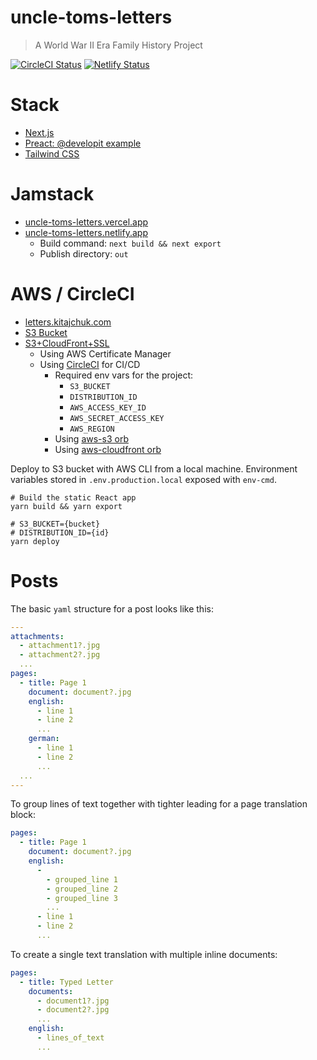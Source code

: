 uncle-toms-letters
==================

> A World War II Era Family History Project

[![CircleCI Status](https://circleci.com/gh/kitajchuk/uncle-toms-letters.svg?style=shield&circle-token=e43bc41f26cb7d5ff448b2b82a61e7b12d1c3b1d)](https://app.circleci.com/pipelines/github/kitajchuk/uncle-toms-letters) [![Netlify Status](https://api.netlify.com/api/v1/badges/2186c3c6-d0ec-4537-ab4d-c1c5b6e571b1/deploy-status)](https://app.netlify.com/sites/uncle-toms-letters/deploys)

# Stack

- [Next.js](https://nextjs.org)
- [Preact: @developit example](https://github.com/developit/nextjs-preact-demo)
- [Tailwind CSS](https://tailwindcss.com)


# Jamstack

- [uncle-toms-letters.vercel.app](https://uncle-toms-letters.vercel.app/)
- [uncle-toms-letters.netlify.app](https://uncle-toms-letters.netlify.app/)
  - Build command: `next build && next export`
  - Publish directory: `out`

# AWS / CircleCI

- [letters.kitajchuk.com](https://letters.kitajchuk.com)
- [S3 Bucket](http://letters.kitajchuk.com.s3-website-us-west-2.amazonaws.com)
- [S3+CloudFront+SSL](https://letters.kitajchuk.com)
  - Using AWS Certificate Manager
  - Using [CircleCI](https://circleci.com) for CI/CD
    - Required env vars for the project:
      - `S3_BUCKET`
      - `DISTRIBUTION_ID`
      - `AWS_ACCESS_KEY_ID`
      - `AWS_SECRET_ACCESS_KEY`
      - `AWS_REGION`
    - Using [aws-s3 orb](https://circleci.com/developer/orbs/orb/circleci/aws-s3)
    - Using [aws-cloudfront orb](https://circleci.com/developer/orbs/orb/topmonks/aws-cloudfront)

Deploy to S3 bucket with AWS CLI from a local machine. Environment variables stored in `.env.production.local` exposed with `env-cmd`.

```shell
# Build the static React app
yarn build && yarn export

# S3_BUCKET={bucket}
# DISTRIBUTION_ID={id}
yarn deploy
```

# Posts

The basic `yaml` structure for a post looks like this:

```yaml
---
attachments:
  - attachment1?.jpg
  - attachment2?.jpg
  ...
pages:
  - title: Page 1
    document: document?.jpg
    english:
      - line 1
      - line 2
      ...
    german:
      - line 1
      - line 2
      ...
  ...
---
```

To group lines of text together with tighter leading for a page translation block:

```yaml
pages:
  - title: Page 1
    document: document?.jpg
    english:
      - 
        - grouped_line 1
        - grouped_line 2
        - grouped_line 3
        ...
      - line 1
      - line 2
      ...
```

To create a single text translation with multiple inline documents:

```yaml
pages:
  - title: Typed Letter
    documents:
      - document1?.jpg
      - document2?.jpg
      ...
    english:
      - lines_of_text
      ...
```